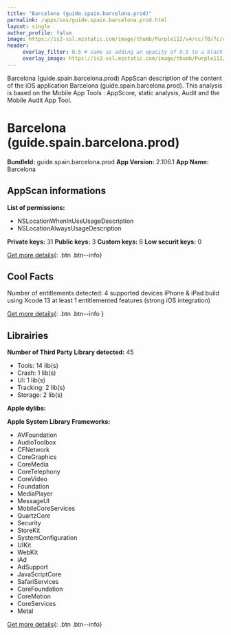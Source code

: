 ```yaml
---
title: "Barcelona (guide.spain.barcelona.prod)"
permalink: /apps/ios/guide.spain.barcelona.prod.html
layout: single
author_profile: false
image: https://is2-ssl.mzstatic.com/image/thumb/Purple112/v4/cc/70/7c/cc707cab-9060-2a82-c0e9-cf5fee804bfb/AppIcon-1x_U007emarketing-0-7-0-85-220.png/512x512bb.jpg
header: 
     overlay_filter: 0.5 # same as adding an opacity of 0.5 to a black background
     overlay_image: https://is2-ssl.mzstatic.com/image/thumb/Purple112/v4/cc/70/7c/cc707cab-9060-2a82-c0e9-cf5fee804bfb/AppIcon-1x_U007emarketing-0-7-0-85-220.png/512x512bb.jpg
---
```

Barcelona (guide.spain.barcelona.prod) AppScan description of the content of the iOS application Barcelona (guide.spain.barcelona.prod). This analysis is based on the Mobile App Tools : AppScore, static analysis, Audit and the Mobile Audit App Tool.

# Barcelona (guide.spain.barcelona.prod)

**BundleId:** guide.spain.barcelona.prod
**App Version:** 2.106.1
**App Name:** Barcelona


## AppScan informations 

**List of permissions:** 
- NSLocationWhenInUseUsageDescription
- NSLocationAlwaysUsageDescription
  
  
**Private keys:** 31
**Public keys:** 3
**Custom keys:** 6
**Low securit keys:** 0
  
[Get more details](/pricing.html){: .btn .btn--info}

## Cool Facts

Number of entitlements detected: 4
supported devices iPhone & iPad
build using Xcode 13
at least 1 entitlemented features (strong iOS integration)
  
[Get more details](/pricing.html){: .btn .btn--info }

## Librairies 
**Number of Third Party Library detected:** 45
- Tools: 14 lib(s)
- Crash: 1 lib(s)
- UI: 1 lib(s)
- Tracking: 2 lib(s)
- Storage: 2 lib(s)


**Apple dylibs:**


**Apple System Library Frameworks:**
- AVFoundation
- AudioToolbox
- CFNetwork
- CoreGraphics
- CoreMedia
- CoreTelephony
- CoreVideo
- Foundation
- MediaPlayer
- MessageUI
- MobileCoreServices
- QuartzCore
- Security
- StoreKit
- SystemConfiguration
- UIKit
- WebKit
- iAd
- AdSupport
- JavaScriptCore
- SafariServices
- CoreFoundation
- CoreMotion
- CoreServices
- Metal


  
[Get more details](/pricing.html){: .btn .btn--info}

